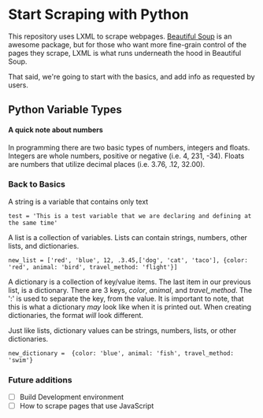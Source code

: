# Start Scraping with Python

This repository uses LXML to scrape webpages. [Beautiful Soup](https://www.crummy.com/software/BeautifulSoup/) is an awesome package, but for those who want more fine-grain control of the pages they scrape, LXML is what runs underneath the hood in Beautiful Soup.

That said, we're going to start with the basics, and add info as requested by users.

## Python Variable Types

#### A quick note about numbers

In programming there are two basic types of numbers, integers and floats. Integers are whole numbers, positive or negative (i.e. 4, 231, -34). Floats are numbers that utilize decimal places (i.e. 3.76, .12, 32.00). 

### Back to Basics

A string is a variable that contains only text

```
test = 'This is a test variable that we are declaring and defining at the same time'
```

A list is a collection of variables. Lists can contain strings, numbers, other lists, and dictionaries.

```
new_list = ['red', 'blue', 12, .3.45,['dog', 'cat', 'taco'], {color: 'red', animal: 'bird', travel_method: 'flight'}]
```

A dictionary is a collection of key/value items. The last item in our previous list, is a dictionary. There are 3 keys, *color*, *animal*, and *travel_method*. The ':' is used to separate the key, from the value. It is important to note, that this is what a dictionary *may* look like when it is printed out. When creating dictionaries, the format *will* look different.

Just like lists, dictionary values can be strings, numbers, lists, or other dictionaries.

```
new_dictionary =  {color: 'blue', animal: 'fish', travel_method: 'swim'}
```



### Future additions

- [ ] Build Development environment
- [ ] How to scrape pages that use JavaScript
